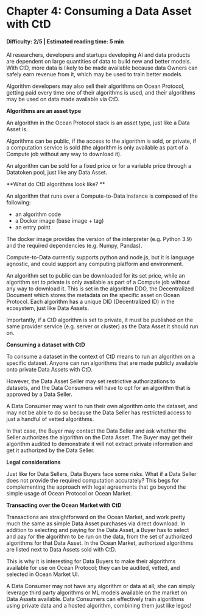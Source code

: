 # Chapter 4: Consuming a Data Asset with CtD

#### Difficulty: **2/5** \| Estimated reading time: **5 min**

<dialog character="octopus">“In experiments octopuses solved mazes and completed tricky tasks to get food rewards. They're also adept at getting themselves in and out of containers. (source: <a href="https://www.nhm.ac.uk/discover/octopuses-keep-surprising-us-here-are-eight-examples-how.html">NHM</a>... How handy!”</dialog>

AI researchers, developers and startups developing AI and data products are dependent on large quantities of data to build new and better models. With CtD, more data is likely to be made available because data Owners can safely earn revenue from it, which may be used to train better models.

Algorithm developers may also sell their algorithms on Ocean Protocol, getting paid every time one of their algorithms is used, and their algorithms may be used on data made available via CtD.

**Algorithms are an asset type**

An algorithm in the Ocean Protocol stack is an asset type, just like a Data Asset is.

Algorithms can be public, if the access to the algorithm is sold, or private, if a computation service is sold (the algorithm is only available as part of a Compute job without any way to download it).

An algorithm can be sold for a fixed price or for a variable price through a Datatoken pool, just like any Data Asset.

**What do CtD algorithms look like? **

An algorithm that runs over a Compute-to-Data instance is composed of the following:

* an algorithm code
* a Docker image (base image + tag)
* an entry point

The docker image provides the version of the interpreter (e.g. Python 3.9) and the required dependencies (e.g. Numpy, Pandas).

Compute-to-Data currently supports python and node.js, but it is language agnostic, and could support any computing platform and environment.

An algorithm set to public can be downloaded for its set price, while an algorithm set to private is only available as part of a Compute job without any way to download it. This is set in the algorithm DDO, the Decentralized Document which stores the metadata on the specific asset on Ocean Protocol. Each algorithm has a unique DID (Decentralized ID) in the ecosystem, just like Data Assets.

Importantly, if a CtD algorithm is set to private, it must be published on the same provider service (e.g. server or cluster) as the Data Asset it should run on.

**Consuming a dataset with CtD**

To consume a dataset in the context of CtD means to run an algorithm on a specific dataset. Anyone can run algorithms that are made publicly available onto private Data Assets with CtD.

However, the Data Asset Seller may set restrictive authorizations to datasets, and the Data Consumers will have to opt for an algorithm that is approved by a Data Seller.

A Data Consumer may want to run their own algorithm onto the dataset, and may not be able to do so because the Data Seller has restricted access to just a handful of vetted algorithms.

In that case, the Buyer may contact the Data Seller and ask whether the Seller authorizes the algorithm on the Data Asset. The Buyer may get their algorithm audited to demonstrate it will not extract private information and get it authorized by the Data Seller.

**Legal considerations**

Just like for Data Sellers, Data Buyers face some risks. What if a Data Seller does not provide the required computation accurately? This begs for complementing the approach with legal agreements that go beyond the simple usage of Ocean Protocol or Ocean Market.

**Transacting over the Ocean Market with CtD**

Transactions are straightforward on the Ocean Market, and work pretty much the same as simple Data Asset purchases via direct download. In addition to selecting and paying for the Data Asset, a Buyer has to select and pay for the algorithm to be run on the data, from the set of authorized algorithms for that Data Asset. In the Ocean Market, authorized algorithms are listed next to Data Assets sold with CtD.

This is why it is interesting for Data Buyers to make their algorithms available for use on Ocean Protocol; they can be audited, vetted, and selected in Ocean Market UI.

A Data Consumer may not have any algorithm or data at all; she can simply leverage third party algorithms or ML models available on the market on Data Assets available. Data Consumers can effectively train algorithms using private data and a hosted algorithm, combining them just like legos!
